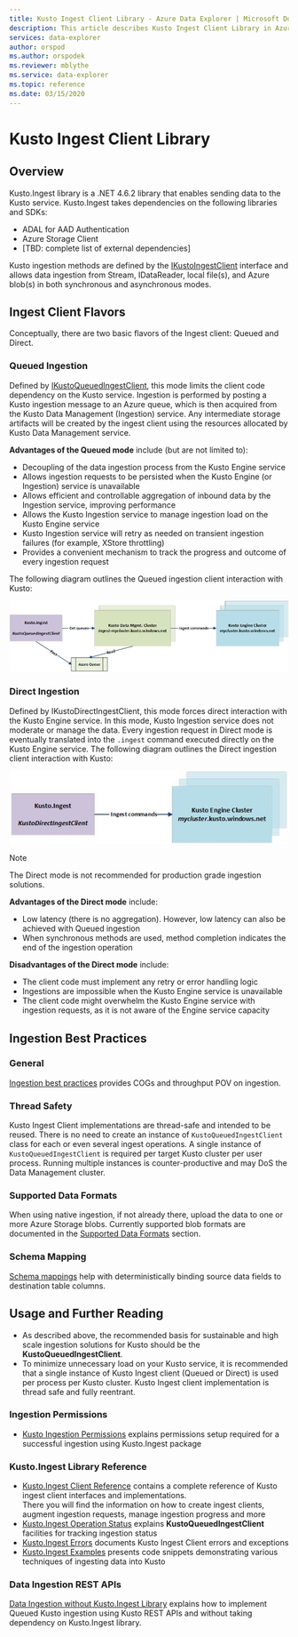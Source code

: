 ```yaml
---
title: Kusto Ingest Client Library - Azure Data Explorer | Microsoft Docs
description: This article describes Kusto Ingest Client Library in Azure Data Explorer.
services: data-explorer
author: orspod
ms.author: orspodek
ms.reviewer: mblythe
ms.service: data-explorer
ms.topic: reference
ms.date: 03/15/2020
---
```

# Kusto Ingest Client Library

## Overview
Kusto.Ingest library is a .NET 4.6.2 library that enables sending data to the Kusto service.
Kusto.Ingest takes dependencies on the following libraries and SDKs:

* ADAL for AAD Authentication
* Azure Storage Client
* [TBD: complete list of external dependencies]

Kusto ingestion methods are defined by the [IKustoIngestClient](kusto-ingest-client-reference.md#interface-ikustoingestclient) interface and allows data ingestion from Stream, IDataReader, local file(s), and Azure blob(s) in both synchronous and asynchronous modes.

## Ingest Client Flavors
Conceptually, there are two basic flavors of the Ingest client: Queued and Direct.

### Queued Ingestion
Defined by [IKustoQueuedIngestClient](kusto-ingest-client-reference.md#interface-ikustoqueuedingestclient), this mode limits the client code dependency on the Kusto service. Ingestion is performed by posting a Kusto ingestion message to an Azure queue, which is then acquired from the Kusto Data Management (Ingestion) service. Any intermediate storage artifacts will be created by the ingest client using the resources allocated by Kusto Data Management service.

**Advantages of the Queued mode** include (but are not limited to):

* Decoupling of the data ingestion process from the Kusto Engine service
* Allows ingestion requests to be persisted when the Kusto Engine (or Ingestion) service is unavailable
* Allows efficient and controllable aggregation of inbound data by the Ingestion service, improving performance
* Allows the Kusto Ingestion service to manage ingestion load on the Kusto Engine service
* Kusto Ingestion service will retry as needed on transient ingestion failures (for example, XStore throttling)
* Provides a convenient mechanism to track the progress and outcome of every ingestion request

The following diagram outlines the Queued ingestion client interaction with Kusto:

![alt text](../images/queued-ingest.jpg "queued-ingest")

### Direct Ingestion
Defined by IKustoDirectIngestClient, this mode forces direct interaction with the Kusto Engine service. In this mode, Kusto Ingestion service does not moderate or manage the data. Every ingestion request in Direct mode is eventually translated into the `.ingest` command executed directly on the Kusto Engine service.
The following diagram outlines the Direct ingestion client interaction with Kusto:

![alt text](../images/direct-ingest.jpg "direct-ingest")

> [!NOTE]
> The Direct mode is not recommended for production grade ingestion solutions.

**Advantages of the Direct mode** include:

* Low latency (there is no aggregation). However, low latency can also be achieved with Queued ingestion
* When synchronous methods are used, method completion indicates the end of the ingestion operation

**Disadvantages of the Direct mode** include:

* The client code must implement any retry or error handling logic
* Ingestions are impossible when the Kusto Engine service is unavailable
* The client code might overwhelm the Kusto Engine service with ingestion requests, as it is not aware of the Engine service capacity

## Ingestion Best Practices

### General
[Ingestion best practices](kusto-ingest-best-practices.md) provides COGs and throughput POV on ingestion.

### Thread Safety
Kusto Ingest Client implementations are thread-safe and intended to be reused. There is no need to create an instance of `KustoQueuedIngestClient` class for each or even several ingest operations. A single instance of `KustoQueuedIngestClient` is required per target Kusto cluster per user process. Running multiple instances is counter-productive and may DoS the Data Management cluster.

### Supported Data Formats
When using native ingestion, if not already there, upload the data to one or more Azure Storage blobs. Currently supported blob formats are documented in the [Supported Data Formats](../../management/data-ingestion/index.md#supported-data-formats) section.

### Schema Mapping
[Schema mappings](../../management/mappings.md) help with deterministically binding source data fields to destination table columns.

## Usage and Further Reading

* As described above, the recommended basis for sustainable and high scale ingestion solutions for Kusto should be the **KustoQueuedIngestClient**.
* To minimize unnecessary load on your Kusto service, it is recommended that a single instance of Kusto Ingest client (Queued or Direct) is used per process per Kusto cluster. Kusto Ingest client implementation is thread safe and fully reentrant.

### Ingestion Permissions
* [Kusto Ingestion Permissions](kusto-ingest-client-permissions.md) explains permissions setup required for a successful ingestion using Kusto.Ingest package

### Kusto.Ingest Library Reference
* [Kusto.Ingest Client Reference](kusto-ingest-client-reference.md) contains a complete reference of Kusto ingest client interfaces and implementations.<BR>There you will find the information on how to create ingest clients, augment ingestion requests, manage ingestion progress and more
* [Kusto.Ingest Operation Status](kusto-ingest-client-status.md) explains **KustoQueuedIngestClient** facilities for tracking ingestion status
* [Kusto.Ingest Errors](kusto-ingest-client-errors.md) documents Kusto Ingest Client errors and exceptions
* [Kusto.Ingest Examples](kusto-ingest-client-examples.md) presents code snippets demonstrating various techniques of ingesting data into Kusto

### Data Ingestion REST APIs
[Data Ingestion without Kusto.Ingest Library](kusto-ingest-client-rest.md) explains how to implement Queued Kusto ingestion using Kusto REST APIs and without taking dependency on Kusto.Ingest library.

